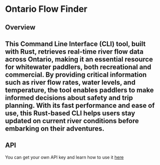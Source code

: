 # Ontario Flow Finder
## Overview

This Command Line Interface (CLI) tool, built with Rust, retrieves real-time river flow data across Ontario, making it an essential resource for whitewater paddlers, both recreational and commercial. By providing critical information such as river flow rates, water levels, and temperature, the tool enables paddlers to make informed decisions about safety and trip planning. With its fast performance and ease of use, this Rust-based CLI helps users stay updated on current river conditions before embarking on their adventures.
--- 
## API

You can get your own API key and learn how to use it [here](https://scrap2api.web.app/)
